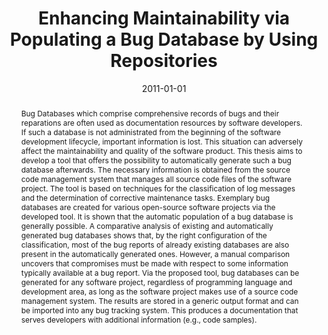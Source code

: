---
abstract: Bug Databases which comprise comprehensive records of bugs and their reparations
  are often used as documentation resources by software developers. If such a database
  is not administrated from the beginning of the software development lifecycle, important
  information is lost. This situation can adversely affect the maintainability and
  quality of the software product. This thesis aims to develop a tool that offers
  the possibility to automatically generate such a bug database afterwards. The necessary
  information is obtained from the source code management system that manages all
  source code files of the software project. The tool is based on techniques for the
  classification of log messages and the determination of corrective maintenance tasks.
  Exemplary bug databases are created for various open-source software projects via
  the developed tool. It is shown that the automatic population of a bug database
  is generally possible. A comparative analysis of existing and automatically generated
  bug databases shows that, by the right configuration of the classification, most
  of the bug reports of already existing databases are also present in the automatically
  generated ones. However, a manual comparison uncovers that compromises must be made
  with respect to some information typically available at a bug report. Via the proposed
  tool, bug databases can be generated for any software project, regardless of programming
  language and development area, as long as the software project makes use of a source
  code management system. The results are stored in a generic output format and can
  be imported into any bug tracking system. This produces a documentation that serves
  developers with additional information (e.g., code samples).
authors:
- Thomas Wagner
date: '2011-01-01'
featured: false
links:
- name: Publik
  url: https://publik.tuwien.ac.at/showentry.php?ID=206017&lang=1
publication_types:
- '7'
publishDate: '2011-01-01'
title: Enhancing Maintainability via Populating a Bug Database by Using Repositories
url_pdf: ''
---